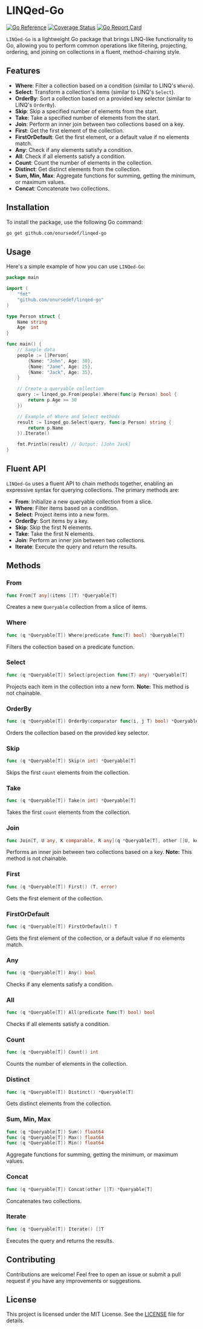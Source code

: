# LINQed-Go
[![Go Reference](https://pkg.go.dev/badge/github.com/onursedef/linqed-go.svg)](https://pkg.go.dev/github.com/onursedef/linqed-go) [![Coverage Status](https://coveralls.io/repos/github/onursedef/linqed-go/badge.svg?branch=main)](https://coveralls.io/github/onursedef/linqed-go?branch=main) [![Go Report Card](https://goreportcard.com/badge/github.com/onursedef/linqed-go)](https://goreportcard.com/report/github.com/onursedef/linqed-go)

`LINQed-Go` is a lightweight Go package that brings LINQ-like functionality to Go, allowing you to perform common operations like filtering, projecting, ordering, and joining on collections in a fluent, method-chaining style.

## Features

- **Where**: Filter a collection based on a condition (similar to LINQ's `Where`).
- **Select**: Transform a collection's items (similar to LINQ's `Select`).
- **OrderBy**: Sort a collection based on a provided key selector (similar to LINQ's `OrderBy`).
- **Skip**: Skip a specified number of elements from the start.
- **Take**: Take a specified number of elements from the start.
- **Join**: Perform an inner join between two collections based on a key.
- **First**: Get the first element of the collection.
- **FirstOrDefault**: Get the first element, or a default value if no elements match.
- **Any**: Check if any elements satisfy a condition.
- **All**: Check if all elements satisfy a condition.
- **Count**: Count the number of elements in the collection.
- **Distinct**: Get distinct elements from the collection.
- **Sum, Min, Max**: Aggregate functions for summing, getting the minimum, or maximum values.
- **Concat**: Concatenate two collections.

## Installation

To install the package, use the following Go command:

```bash
go get github.com/onursedef/linqed-go
```

## Usage

Here's a simple example of how you can use `LINQed-Go`:

```go
package main

import (
	"fmt"
	"github.com/onursedef/linqed-go"
)

type Person struct {
	Name string
	Age  int
}

func main() {
	// Sample data
	people := []Person{
		{Name: "John", Age: 30},
		{Name: "Jane", Age: 25},
		{Name: "Jack", Age: 35},
	}

	// Create a queryable collection
	query := linqed_go.From(people).Where(func(p Person) bool {
        return p.Age >= 30
    })

	// Example of Where and Select methods
	result := linqed_go.Select(query, func(p Person) string {
        return p.Name
    }).Iterate()

	fmt.Println(result) // Output: [John Jack]
}
```

## Fluent API
`LINQed-Go` uses a fluent API to chain methods together, enabling an expressive syntax for querying collections. The primary methods are:

- **From**: Initialize a new queryable collection from a slice.
- **Where**: Filter items based on a condition.
- **Select**: Project items into a new form.
- **OrderBy**: Sort items by a key.
- **Skip**: Skip the first N elements.
- **Take**: Take the first N elements.
- **Join**: Perform an inner join between two collections.
- **Iterate**: Execute the query and return the results.

## Methods

### From
```go
func From[T any](items []T) *Queryable[T]
```
Creates a new `Queryable` collection from a slice of items.

### Where
```go
func (q *Queryable[T]) Where(predicate func(T) bool) *Queryable[T]
```
Filters the collection based on a predicate function.

### Select
```go
func (q *Queryable[T]) Select(projection func(T) any) *Queryable[T]
```
Projects each item in the collection into a new form.
**Note:** This method is not chainable.

### OrderBy
```go
func (q *Queryable[T]) OrderBy(comparator func(i, j T) bool) *Queryable[T]
```
Orders the collection based on the provided key selector.

### Skip
```go
func (q *Queryable[T]) Skip(n int) *Queryable[T]
```
Skips the first `count` elements from the collection.

### Take
```go
func (q *Queryable[T]) Take(n int) *Queryable[T]
```
Takes the first `count` elements from the collection.

### Join
```go
func Join[T, U any, K comparable, R any](q *Queryable[T], other []U, keySelector func(T) K, otherKeySelector func(U) K, resultSelector func(T, U) R) *Queryable[R]
```
Performs an inner join between two collections based on a key.
**Note:** This method is not chainable.

### First
```go
func (q *Queryable[T]) First() (T, error)
```
Gets the first element of the collection.

### FirstOrDefault
```go
func (q *Queryable[T]) FirstOrDefault() T
```
Gets the first element of the collection, or a default value if no elements match.

### Any
```go
func (q *Queryable[T]) Any() bool
```
Checks if any elements satisfy a condition.

### All
```go
func (q *Queryable[T]) All(predicate func(T) bool) bool
```
Checks if all elements satisfy a condition.

### Count
```go
func (q *Queryable[T]) Count() int
```
Counts the number of elements in the collection.

### Distinct
```go
func (q *Queryable[T]) Distinct() *Queryable[T]
```
Gets distinct elements from the collection.

### Sum, Min, Max
```go
func (q *Queryable[T]) Sum() float64
func (q *Queryable[T]) Max() float64
func (q *Queryable[T]) Min() float64
```
Aggregate functions for summing, getting the minimum, or maximum values.

### Concat
```go
func (q *Queryable[T]) Concat(other []T) *Queryable[T]
```
Concatenates two collections.

### Iterate
```go
func (q *Queryable[T]) Iterate() []T
```
Executes the query and returns the results.

## Contributing
Contributions are welcome! Feel free to open an issue or submit a pull request if you have any improvements or suggestions.

## License
This project is licensed under the MIT License. See the [LICENSE](LICENSE) file for details.